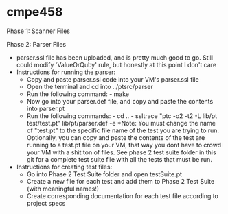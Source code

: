 # cmpe458

Phase 1: Scanner Files

Phase 2: Parser Files 
  - parser.ssl file has been uploaded, and is pretty much good to go. Still could modify 'ValueOrQuby' rule, but honestly at this point I don't care 
  - Instructions for running the parser:
    - Copy and paste parser.ssl code into your VM's parser.ssl file
    - Open the terminal and cd into ../ptsrc/parser
    - Run the following command:
          - make
    - Now go into your parser.def file, and copy and paste the contents into parser.pt
    - Run the following commands:
          - cd ..
          - ssltrace "ptc -o2 -t2 -L lib/pt test/test.pt" lib/pt/parser.def -e
    *Note: You must change the name of "test.pt" to the specific file name of the test you are trying to run. Optionally, you can copy and paste the contents of the test     are running to a test.pt file on your VM, that way you dont have to crowd your VM with a shit ton of files. See phase 2 test suite folder in this git for a complete     test suite file with all the tests that must be run. 
  - Instructions for creating test files:
      - Go into Phase 2 Test Suite folder and open testSuite.pt
      - Create a new file for each test and add them to Phase 2 Test Suite (with meaningful names!)
      - Create corresponding documentation for each test file according to project specs
    
